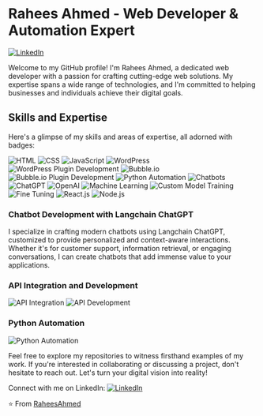 # Rahees Ahmed - Web Developer & Automation Expert
[![LinkedIn](https://img.shields.io/badge/LinkedIn-Connect-blue)](https://www.linkedin.com/in/rahees-ahmed/)

Welcome to my GitHub profile! I'm Rahees Ahmed, a dedicated web developer with a passion for crafting cutting-edge web solutions. My expertise spans a wide range of technologies, and I'm committed to helping businesses and individuals achieve their digital goals.

## Skills and Expertise
Here's a glimpse of my skills and areas of expertise, all adorned with badges:

![HTML](https://img.shields.io/badge/HTML-Expert-orange)
![CSS](https://img.shields.io/badge/CSS-Expert-orange)
![JavaScript](https://img.shields.io/badge/JavaScript-Expert-yellow)
![WordPress](https://img.shields.io/badge/WordPress-Proficient-blue)
![WordPress Plugin Development](https://img.shields.io/badge/WordPress%20Plugin%20Development-Proficient-blue)
![Bubble.io](https://img.shields.io/badge/Bubble.io-Expert-green)
![Bubble.io Plugin Development](https://img.shields.io/badge/Bubble.io%20Plugin%20Development-Expert-green)
![Python Automation](https://img.shields.io/badge/Python%20Automation-Proficient-blue)
![Chatbots](https://img.shields.io/badge/Chatbots-Expert-green)
![ChatGPT](https://img.shields.io/badge/ChatGPT-Expert-green)
![OpenAI](https://img.shields.io/badge/OpenAI-Expert-green)
![Machine Learning](https://img.shields.io/badge/Machine%20Learning-Expert-green)
![Custom Model Training](https://img.shields.io/badge/Custom%20Model%20Training-Expert-green)
![Fine Tuning](https://img.shields.io/badge/Fine%20Tuning-Expert-green)
![React.js](https://img.shields.io/badge/React.js-Proficient-blue)
![Node.js](https://img.shields.io/badge/Node.js-Experienced-brightgreen)

### Chatbot Development with Langchain ChatGPT
I specialize in crafting modern chatbots using Langchain ChatGPT, customized to provide personalized and context-aware interactions. Whether it's for customer support, information retrieval, or engaging conversations, I can create chatbots that add immense value to your applications.

### API Integration and Development
![API Integration](https://img.shields.io/badge/API%20Integration-Skilled-yellow)
![API Development](https://img.shields.io/badge/API%20Development-Skilled-yellow)

### Python Automation
![Python Automation](https://img.shields.io/badge/Python%20Automation-Proficient-blue)

Feel free to explore my repositories to witness firsthand examples of my work. If you're interested in collaborating or discussing a project, don't hesitate to reach out. Let's turn your digital vision into reality!

Connect with me on LinkedIn: [![LinkedIn](https://img.shields.io/badge/LinkedIn-Connect-blue)](https://www.linkedin.com/in/rahees-ahmed/)

⭐️ From [RaheesAhmed](https://github.com/RaheesAhmed)
